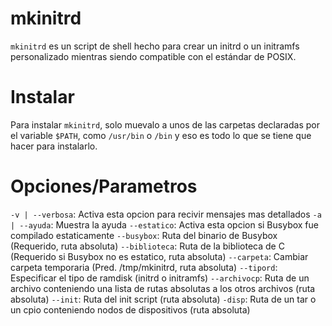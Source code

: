 # mkinitrd
`mkinitrd` es un script de shell hecho para crear un initrd o un initramfs personalizado mientras siendo compatible con el estándar de POSIX.
# Instalar
Para instalar `mkinitrd`, solo muevalo a unos de las carpetas declaradas por el variable `$PATH`, como `/usr/bin` o `/bin` y eso es todo lo que se tiene que hacer para instalarlo.
# Opciones/Parametros
`-v | --verbosa`: Activa esta opcion para recivir mensajes mas detallados
`-a | --ayuda`: Muestra la ayuda
`--estatico`: Activa esta opcion si Busybox fue compilado estaticamente
`--busybox`: Ruta del binario de Busybox (Requerido, ruta absoluta)
`--biblioteca`: Ruta de la biblioteca de C (Requerido si Busybox no es estatico, ruta absoluta)
`--carpeta`: Cambiar carpeta temporaria (Pred. /tmp/mkinitrd, ruta absoluta)
`--tipord`: Especificar el tipo de ramdisk (initrd o initramfs)
`--archivocp`: Ruta de un archivo conteniendo una lista de rutas absolutas a los otros archivos (ruta absoluta)
`--init`: Ruta del init script (ruta absoluta)
`-disp`: Ruta de un tar o un cpio conteniendo nodos de dispositivos (ruta absoluta)
